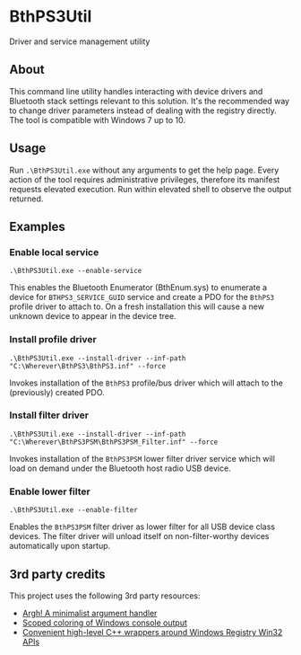 # BthPS3Util

Driver and service management utility

## About

This command line utility handles interacting with device drivers and Bluetooth stack settings relevant to this solution. It's the recommended way to change driver parameters instead of dealing with the registry directly. The tool is compatible with Windows 7 up to 10.

## Usage

Run `.\BthPS3Util.exe` without any arguments to get the help page. Every action of the tool requires administrative privileges, therefore its manifest requests elevated execution. Run within elevated shell to observe the output returned.

## Examples

### Enable local service

```
.\BthPS3Util.exe --enable-service
```

This enables the Bluetooth Enumerator (BthEnum.sys) to enumerate a device for `BTHPS3_SERVICE_GUID` service and create a PDO for the `BthPS3` profile driver to attach to. On a fresh installation this will cause a new unknown device to appear in the device tree.

### Install profile driver

```
.\BthPS3Util.exe --install-driver --inf-path "C:\Wherever\BthPS3\BthPS3.inf" --force
```

Invokes installation of the `BthPS3` profile/bus driver which will attach to the (previously) created PDO.

### Install filter driver

```
.\BthPS3Util.exe --install-driver --inf-path "C:\Wherever\BthPS3PSM\BthPS3PSM_Filter.inf" --force
```

Invokes installation of the `BthPS3PSM` lower filter driver service which will load on demand under the Bluetooth host radio USB device.

### Enable lower filter

```
.\BthPS3Util.exe --enable-filter
```

Enables the `BthPS3PSM` filter driver as lower filter for all USB device class devices. The filter driver will unload itself on non-filter-worthy devices automatically upon startup.

## 3rd party credits

This project uses the following 3rd party resources:

- [Argh! A minimalist argument handler](https://github.com/adishavit/argh)
- [Scoped coloring of Windows console output](https://github.com/jrebacz/colorwin)
- [Convenient high-level C++ wrappers around Windows Registry Win32 APIs](https://github.com/GiovanniDicanio/WinReg)
